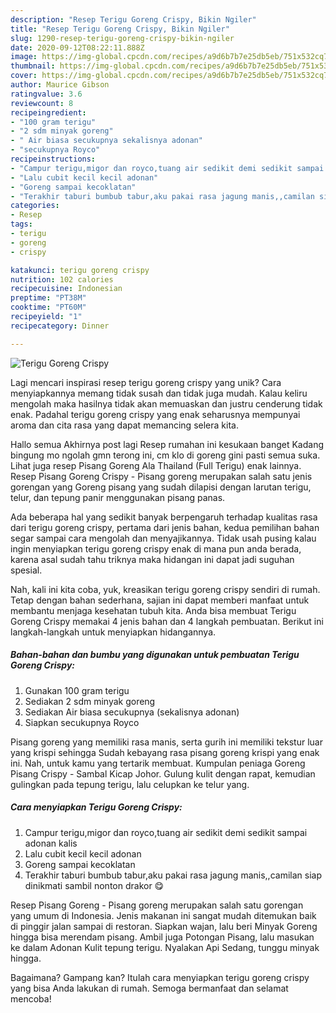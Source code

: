 ```yaml
---
description: "Resep Terigu Goreng Crispy, Bikin Ngiler"
title: "Resep Terigu Goreng Crispy, Bikin Ngiler"
slug: 1290-resep-terigu-goreng-crispy-bikin-ngiler
date: 2020-09-12T08:22:11.888Z
image: https://img-global.cpcdn.com/recipes/a9d6b7b7e25db5eb/751x532cq70/terigu-goreng-crispy-foto-resep-utama.jpg
thumbnail: https://img-global.cpcdn.com/recipes/a9d6b7b7e25db5eb/751x532cq70/terigu-goreng-crispy-foto-resep-utama.jpg
cover: https://img-global.cpcdn.com/recipes/a9d6b7b7e25db5eb/751x532cq70/terigu-goreng-crispy-foto-resep-utama.jpg
author: Maurice Gibson
ratingvalue: 3.6
reviewcount: 8
recipeingredient:
- "100 gram terigu"
- "2 sdm minyak goreng"
- " Air biasa secukupnya sekalisnya adonan"
- "secukupnya Royco"
recipeinstructions:
- "Campur terigu,migor dan royco,tuang air sedikit demi sedikit sampai adonan kalis"
- "Lalu cubit kecil kecil adonan"
- "Goreng sampai kecoklatan"
- "Terakhir taburi bumbub tabur,aku pakai rasa jagung manis,,camilan siap dinikmati sambil nonton drakor 😋"
categories:
- Resep
tags:
- terigu
- goreng
- crispy

katakunci: terigu goreng crispy 
nutrition: 102 calories
recipecuisine: Indonesian
preptime: "PT38M"
cooktime: "PT60M"
recipeyield: "1"
recipecategory: Dinner

---
```



![Terigu Goreng Crispy](https://img-global.cpcdn.com/recipes/a9d6b7b7e25db5eb/751x532cq70/terigu-goreng-crispy-foto-resep-utama.jpg)

Lagi mencari inspirasi resep terigu goreng crispy yang unik? Cara menyiapkannya memang tidak susah dan tidak juga mudah. Kalau keliru mengolah maka hasilnya tidak akan memuaskan dan justru cenderung tidak enak. Padahal terigu goreng crispy yang enak seharusnya mempunyai aroma dan cita rasa yang dapat memancing selera kita.

Hallo semua Akhirnya post lagi Resep rumahan ini kesukaan banget Kadang bingung mo ngolah gmn terong ini, cm klo di goreng gini pasti semua suka. Lihat juga resep Pisang Goreng Ala Thailand (Full Terigu) enak lainnya. Resep Pisang Goreng Crispy - Pisang goreng merupakan salah satu jenis gorengan yang Goreng pisang yang sudah dilapisi dengan larutan terigu, telur, dan tepung panir menggunakan pisang panas.

Ada beberapa hal yang sedikit banyak berpengaruh terhadap kualitas rasa dari terigu goreng crispy, pertama dari jenis bahan, kedua pemilihan bahan segar sampai cara mengolah dan menyajikannya. Tidak usah pusing kalau ingin menyiapkan terigu goreng crispy enak di mana pun anda berada, karena asal sudah tahu triknya maka hidangan ini dapat jadi suguhan spesial.


Nah, kali ini kita coba, yuk, kreasikan terigu goreng crispy sendiri di rumah. Tetap dengan bahan sederhana, sajian ini dapat memberi manfaat untuk membantu menjaga kesehatan tubuh kita. Anda bisa membuat Terigu Goreng Crispy memakai 4 jenis bahan dan 4 langkah pembuatan. Berikut ini langkah-langkah untuk menyiapkan hidangannya.

<!--inarticleads1-->

##### Bahan-bahan dan bumbu yang digunakan untuk pembuatan Terigu Goreng Crispy:

1. Gunakan 100 gram terigu
1. Sediakan 2 sdm minyak goreng
1. Sediakan  Air biasa secukupnya (sekalisnya adonan)
1. Siapkan secukupnya Royco


Pisang goreng yang memiliki rasa manis, serta gurih ini memiliki tekstur luar yang krispi sehingga Sudah kebayang rasa pisang goreng krispi yang enak ini. Nah, untuk kamu yang tertarik membuat. Kumpulan peniaga Goreng Pisang Crispy - Sambal Kicap Johor. Gulung kulit dengan rapat, kemudian gulingkan pada tepung terigu, lalu celupkan ke telur yang. 

<!--inarticleads2-->

##### Cara menyiapkan Terigu Goreng Crispy:

1. Campur terigu,migor dan royco,tuang air sedikit demi sedikit sampai adonan kalis
1. Lalu cubit kecil kecil adonan
1. Goreng sampai kecoklatan
1. Terakhir taburi bumbub tabur,aku pakai rasa jagung manis,,camilan siap dinikmati sambil nonton drakor 😋


Resep Pisang Goreng - Pisang goreng merupakan salah satu gorengan yang umum di Indonesia. Jenis makanan ini sangat mudah ditemukan baik di pinggir jalan sampai di restoran. Siapkan wajan, lalu beri Minyak Goreng hingga bisa merendam pisang. Ambil juga Potongan Pisang, lalu masukan ke dalam Adonan Kulit tepung terigu. Nyalakan Api Sedang, tunggu minyak hingga. 

Bagaimana? Gampang kan? Itulah cara menyiapkan terigu goreng crispy yang bisa Anda lakukan di rumah. Semoga bermanfaat dan selamat mencoba!
